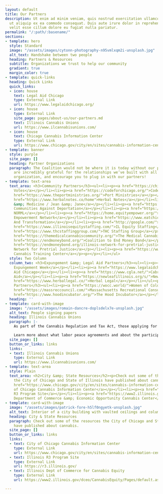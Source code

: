 ```yaml
---
layout: default
title: Our Partners
description: Ut enim ad minim veniam, quis nostrud exercitation ullamco laboris nisi
  ut aliquip ex ea commodo consequat. Duis aute irure dolor in reprehenderit in voluptate
  velit esse cillum dolore eu fugiat nulla pariatur.
permalink: "/:path/:basename/"
sections:
- template: hero
  style: Standard
  image: "/assets/images/cytonn-photography-n95vmlxqm2i-unsplash.jpg"
  alt_text: Handshake between two people
  heading: Partners & Resources
  subtitle: Organizations we trust to help our community
  gradient: true
  margin_color: true
- template: quick-links
  heading: Quick Links
  quick_links:
  - icon: house
    text: Legal Aid Chicago
    type: External Link
    url: https://www.legalaidchicago.org/
  - icon: house
    type: External Link
    site_page: pages/about-us/our-partners.md
    text: Illinois Cannabis Unions
    url: https://www.ilcannabisunions.com/
  - icon: house
    text: Chicago Cannabis Information Center
    type: External Link
    url: https://www.chicago.gov/city/en/sites/cannabis-information-center/home.html
- template: banner
  style: purple
  site_page: []
  heading: Partner Organizations
  paragraph: The Coalition would not be where it is today without our partners. We
    are incredibly grateful for the relationships we’ve built with all of the listed
    organization, and encourage you to plug in with our partners!
- template: text-area
  text_area: <h3>Community Partners</h3><ul><li><p><a href="https://chicagovotes.com/">Chicago
    Votes</a></p></li><li><p><a href="https://codeforchicago.org/">Code for Chicago</a></p></li><li><p><a
    href="https://www.theportministries.org/">Port Ministries</a></p></li><li><p><a
    href="https://www.herbalnotes.co/home">Herbal Notes</a></p></li><li><p><a href="https://www.instagram.com/movementandmedicine420/?hl=en">Movement
    &amp; Medicine / Jean &amp; Jane</a></p></li><li><p><a href="https://www.organizedcommunities.org/">Organized
    Communities Against Deportation</a></p></li><li><p><a href="https://www.chicagonorml.org/">Chicago
    NORML</a></p></li><li><p><a href="https://home.equityempower.org/">Social Equity
    Empowerment Network</a></p></li><li><p><a href="https://www.eatchicago.org/">Equity
    And Transformation</a></p></li><li><p><a href="http://google.com/">PURE Coalition</a></p></li><li><p><a
    href="https://www.illinoisequitystaffing.com/">IL Equity Staffing</a></p></li><li><p><a
    href="https://www.thcstaffinggroup.com/">THC Staffing Group</a></p></li><li><p><a
    href="https://themedicalcannabiscommunity.org/">The Medical Cannabis Community</a></p></li><li><p><a
    href="https://endmoneybond.org/">Coalition to End Money Bond</a></p></li><li><p><a
    href="https://endmoneybond.org/illinois-network-for-pretrial-justice/">Illinois
    Network for Pretrial Justice</a></p></li><li><p><a href="https://www.illinoiscannabistrainingcenter.com/">Illinois
    Cannabis Training Center</a></p><p></p></li></ul>
  style: Two Column
  column_two: <h3>Expungement &amp; Legal Aid Partners</h3><ul><li><p><a href="https://nationalexpungementweek.org/">National
    Expungement Week</a></p></li><li><p><a href="https://www.legalaidchicago.org/">Legal
    Aid Chicago</a></p></li><li><p><a href="https://www.cgla.net/">Cabrini Green Legal
    Aid</a></p></li><li><p><a href="https://newleafillinois.org/s/">New Leaf Illinois</a></p></li><li><p><a
    href="https://www.herballegal.co/">Herbal Legal</a></p></li></ul><p></p><h3>National
    Partners</h3><ul><li><p><a href="https://wocc.world/">Women of Color in Cannabis</a></p></li><li><p><a
    href="https://massreccouncil.com/">Massachusetts Recreational Consumer Council</a></p></li><li><p><a
    href="https://www.hoodincubator.org/">The Hood Incubator</a></p></li></ul><p></p>
  heading: ''
- template: card-with-image
  image: "/assets/images/romain-dancre-doplsdelx7e-unsplash.jpg"
  alt_text: People signing papers
  heading: Illinois Cannabis Unions
  paragraph: |-
    As part of the Cannabis Regulation and Tax Act, those applying for cannabis business licenses from the State can earn additional points towards their license by signing a labor peace agreement.

    Learn more about what labor peace agreements and about the participating unions here: https://www.ilcannabisunions.com/
  site_page: []
  button_or_links: links
  links:
  - text: Illinois Cannabis Unions
    type: External Link
    url: https://www.ilcannabisunions.com/
- template: text-area
  style: Plain
  text_area: <h2>City &amp; State Resources</h2><p>Check out some of the resources
    the City of Chicago and State of Illinois have published about cannabis.</p><ul><li><p><a
    href="https://www.chicago.gov/city/en/sites/cannabis-information-center/home.html">City
    of Chicago Cannabis Information Center</a></p></li><li><p><a href="https://r3.illinois.gov/">Illinois
    R3 Program Site</a></p></li><li><p><a href="https://www2.illinois.gov/dceo/CannabisEquity/Pages/default.aspx">IL
    Department of Commerce &amp; Economic Opportunity Cannabis Center</a></p></li></ul>
- template: card-with-image
  image: "/assets/images/patrick-fore-h5lf0ngyetk-unsplash.jpg"
  alt_text: Interior of a city building with vaulted ceilings and columns
  heading: City & State Resources
  paragraph: Check out some of the resources the City of Chicago and State of Illinois
    have published about cannabis.
  site_page: []
  button_or_links: links
  links:
  - text: City of Chicago Cannabis Information Center
    type: External Link
    url: https://www.chicago.gov/city/en/sites/cannabis-information-center/home.html
  - text: Illinois R3 Program Site
    type: External Link
    url: https://r3.illinois.gov/
  - text: Illinois Dept of Commerce for Cannabis Equity
    type: External Link
    url: https://www2.illinois.gov/dceo/CannabisEquity/Pages/default.aspx

---
```

